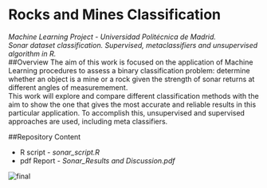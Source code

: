 # Rocks and Mines Classification
*Machine Learning Project - Universidad Politécnica de Madrid.  
Sonar dataset classification. Supervised, metaclassifiers and unsupervised algorithm in R.*  
##Overview
The aim of this work is focused on the application of Machine Learning procedures to assess a binary classification problem: determine whether an object is a mine or a rock given the strength of sonar returns at different angles of measuremement.  
This work will explore and compare different classification methods with the aim to show the one that gives the most accurate and reliable results in this particular application.
To accomplish this, unsupervised and supervised approaches are used, including meta classifiers.  

##Repository Content 
- R script - *sonar_script.R*
- pdf Report - *Sonar_Results and Discussion.pdf*

![final](https://user-images.githubusercontent.com/55877748/88174486-a9548900-cc24-11ea-86f2-380e513b97b2.JPG)
